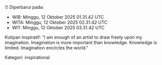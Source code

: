 ⏰ Diperbarui pada:
- WIB: Minggu, 12 Oktober 2025 01.31.42 UTC
- WITA: Minggu, 12 Oktober 2025 02.31.42 UTC
- WIT: Minggu, 12 Oktober 2025 03.31.42 UTC

Kutipan Inspiratif:
"I am enough of an artist to draw freely upon my imagination. Imagination is more important than knowledge. Knowledge is limited. Imagination encircles the world."


Kategori: inspirational

